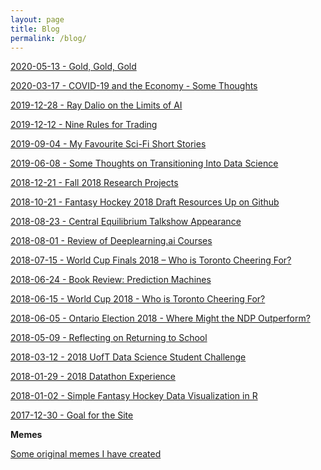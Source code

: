 ```yaml
---
layout: page
title: Blog
permalink: /blog/
---
```


<a href="https://daveveitch.github.io/blog/20200317.html">2020-05-13 - Gold, Gold, Gold</a>

<a href="https://daveveitch.github.io/blog/20200317.html">2020-03-17 - COVID-19 and the Economy - Some Thoughts</a>

<a href="https://daveveitch.github.io/blog/20191228.html">2019-12-28 - Ray Dalio on the Limits of AI</a>

<a href="https://daveveitch.github.io/blog/20191212.html">2019-12-12 - Nine Rules for Trading</a>

<a href="https://daveveitch.github.io/blog/20190904.html">2019-09-04 - My Favourite Sci-Fi Short Stories</a>

<a href="https://daveveitch.github.io/blog/20190608.html">2019-06-08 - Some Thoughts on Transitioning Into Data Science</a>

<a href="https://daveveitch.github.io/blog/20181221.html">2018-12-21 - Fall 2018 Research Projects</a>

<a href="https://daveveitch.github.io/blog/20181021.html">2018-10-21 - Fantasy Hockey 2018 Draft Resources Up on Github</a>

<a href="https://daveveitch.github.io/blog/20180823.html">2018-08-23 - Central Equilibrium Talkshow Appearance</a>

<a href="https://daveveitch.github.io/blog/20180801.html">2018-08-01 - Review of Deeplearning.ai Courses</a>

<a href="https://daveveitch.github.io/blog/20180715.html">2018-07-15 - World Cup Finals 2018 – Who is Toronto Cheering For?</a>

<a href="https://daveveitch.github.io/blog/20180624.html">2018-06-24 - Book Review: Prediction Machines</a>

<a href="https://daveveitch.github.io/blog/20180615.html">2018-06-15 - World Cup 2018 - Who is Toronto Cheering For?</a>

<a href="https://daveveitch.github.io/blog/20180605.html">2018-06-05 - Ontario Election 2018 - Where Might the NDP Outperform?</a>

<a href="https://daveveitch.github.io/blog/20180509.html">2018-05-09 - Reflecting on Returning to School</a>

<a href="https://daveveitch.github.io/blog/20180312.html">2018-03-12 - 2018 UofT Data Science Student Challenge</a>

<a href="https://daveveitch.github.io/blog/20180129.html">2018-01-29 - 2018 Datathon Experience</a>

<a href="https://daveveitch.github.io/blog/20180102.html">2018-01-02 - Simple Fantasy Hockey Data Visualization in R</a>

<a href="https://daveveitch.github.io/blog/20171230.html">2017-12-30 - Goal for the Site</a>

**Memes**

<a href="https://daveveitch.github.io/blog/memeroll.html">Some original memes I have created</a>
